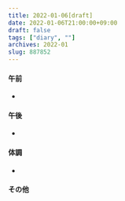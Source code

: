 ```yaml
---
title: 2022-01-06[draft]
date: 2022-01-06T21:00:00+09:00
draft: false
tags: ["diary", ""]
archives: 2022-01
slug: 887852
---
```

#### 午前
- 
#### 午後
- 
#### 体調
- 
#### その他
